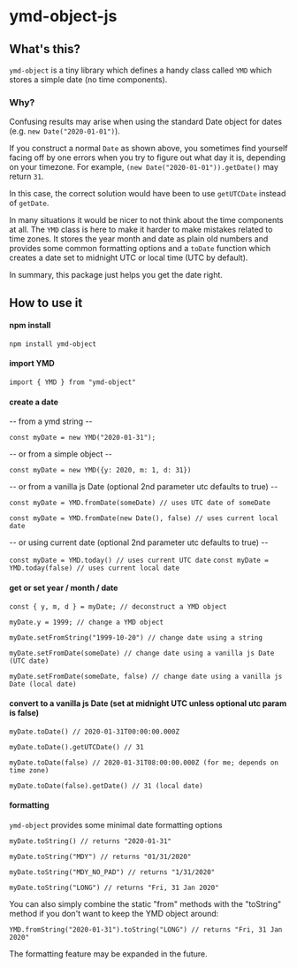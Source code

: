 # ymd-object-js

## What's this?

`ymd-object` is a tiny library which defines a handy class called `YMD` which stores a simple date (no time components).

### Why?

Confusing results may arise when using the standard Date object for dates (e.g. `new Date("2020-01-01")`).

If you construct a normal `Date` as shown above, you sometimes find yourself facing off by one errors when you try to figure out what day it is, depending on your timezone.
For example, `(new Date("2020-01-01")).getDate()` may return `31`.

In this case, the correct solution would have been to use `getUTCDate` instead of `getDate`.

In many situations it would be nicer to not think about the time components at all. The `YMD` class is here to make it harder to make mistakes related to time zones. It stores the year month and date as plain old numbers and provides some common formatting options and a `toDate` function which creates a date set to midnight UTC or local time (UTC by default).

In summary, this package just helps you get the date right.

## How to use it

#### npm install

`npm install ymd-object`

#### import YMD

`import { YMD } from "ymd-object"`

#### create a date

-- from a ymd string --

`const myDate = new YMD("2020-01-31");`

-- or from a simple object --

`const myDate = new YMD({y: 2020, m: 1, d: 31})`

-- or from a vanilla js Date (optional 2nd parameter utc defaults to true) --

`const myDate = YMD.fromDate(someDate) // uses UTC date of someDate`

`const myDate = YMD.fromDate(new Date(), false) // uses current local date`

-- or using current date (optional 2nd parameter utc defaults to true) --

`const myDate = YMD.today() // uses current UTC date`
`const myDate = YMD.today(false) // uses current local date`

#### get or set year / month / date

`const { y, m, d } = myDate; // deconstruct a YMD object`

`myDate.y = 1999; // change a YMD object`

`myDate.setFromString("1999-10-20") // change date using a string`

`myDate.setFromDate(someDate) // change date using a vanilla js Date (UTC date)`

`myDate.setFromDate(someDate, false) // change date using a vanilla js Date (local date)`

#### convert to a vanilla js Date (set at midnight UTC unless optional utc param is false)

`myDate.toDate() // 2020-01-31T00:00:00.000Z`

`myDate.toDate().getUTCDate() // 31`

`myDate.toDate(false) // 2020-01-31T08:00:00.000Z (for me; depends on time zone)`

`myDate.toDate(false).getDate() // 31 (local date)`

#### formatting

`ymd-object` provides some minimal date formatting options

`myDate.toString() // returns "2020-01-31"`

`myDate.toString("MDY") // returns "01/31/2020"`

`myDate.toString("MDY_NO_PAD") // returns "1/31/2020"`

`myDate.toString("LONG") // returns "Fri, 31 Jan 2020"`

You can also simply combine the static "from" methods with the "toString" method if you don't want to keep the YMD object around:

`YMD.fromString("2020-01-31").toString("LONG") // returns "Fri, 31 Jan 2020"`

The formatting feature may be expanded in the future.